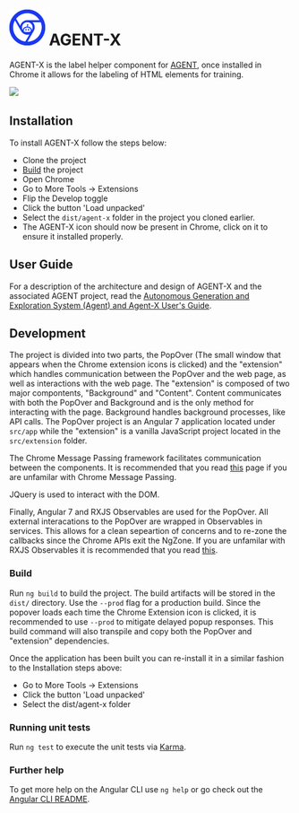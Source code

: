 # ![AGENT-X Logo](documentation/agent-x-logo-blue.png) AGENT-X

AGENT-X is the label helper component for [AGENT](https://github.com/UltimateSoftware/AGENT), once installed in Chrome it allows for the labeling of HTML elements for training.

<img src="/documentation/intro.gif" width="400px">

## Installation

To install AGENT-X follow the steps below:

* Clone the project
* [Build](#build) the project
* Open Chrome
* Go to More Tools -> Extensions
* Flip the Develop toggle
* Click the button 'Load unpacked'
* Select the `dist/agent-x` folder in the project you cloned earlier.
* The AGENT-X icon should now be present in Chrome, click on it to ensure it installed properly.

## User Guide

For a description of the architecture and design of AGENT-X and the associated AGENT project, read the [Autonomous Generation and Exploration System (Agent) and Agent-X User's Guide](./documentation/user_guide.md).

## Development

The project is divided into two parts, the PopOver (The small window that appears when the Chrome extension icons is clicked) and the "extension" which handles communication between the PopOver and the web page, as well as interactions with the web page. The "extension" is composed of two major compontents, "Background" and "Content". Content communicates with both the PopOver and Background and is the only method for interacting with the page. Background handles background processes, like API calls. The PopOver project is an Angular 7 application located under `src/app` while the "extension" is a vanilla JavaScript project located in the `src/extension` folder.

The Chrome Message Passing framework facilitates communication between the components. It is recommended that you read [this](https://developer.chrome.com/extensions/messaging) page if you are unfamilar with Chrome Message Passing.

JQuery is used to interact with the DOM.

Finally, Angular 7 and RXJS Observables are used for the PopOver. All external interacations to the PopOver are wrapped in Observables in services. This allows for a clean sepeartion of concerns and to re-zone the callbacks since the Chrome APIs exit the NgZone. If you are unfamilar with RXJS Observables it is recommended that you read [this](https://www.learnrxjs.io/).

### Build

Run `ng build` to build the project. The build artifacts will be stored in the `dist/` directory. Use the `--prod` flag for a production build. Since the popover loads each time the Chrome Extension icon is clicked, it is recommended to use `--prod` to mitigate delayed popup responses. This build command will also transpile and copy both the PopOver and "extension" dependencies.

Once the application has been built you can re-install it in a similar fashion to the Installation steps above:

* Go to More Tools -> Extensions
* Click the button 'Load unpacked'
* Select the dist/agent-x folder

### Running unit tests

Run `ng test` to execute the unit tests via [Karma](https://karma-runner.github.io).

### Further help

To get more help on the Angular CLI use `ng help` or go check out the [Angular CLI README](https://github.com/angular/angular-cli/blob/master/README.md).
